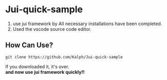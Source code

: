Jui-quick-sample
====================
1. use jui framework by All necessary installations have been completed. <br>
2. Used the vscode source code editor.

## How Can Use?
```
git clone https://github.com/Kalph/Jui-quick-sample
```
If you downloaded it, it's over.
<br>
<b>and now use jui framework quickly!!</b>
